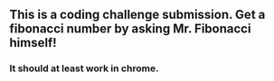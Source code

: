## This is a coding challenge submission.  Get a fibonacci number by asking Mr. Fibonacci himself!  

### It should at least work in chrome.